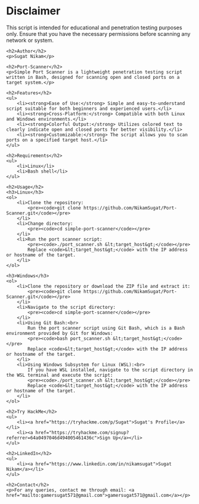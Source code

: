 <!DOCTYPE html>
<html lang="en">

<head>
    <meta charset="UTF-8">
    <meta name="viewport" content="width=device-width, initial-scale=1.0">
    <title>Port Scanner README</title>
</head>

<body>
    <h1>Disclaimer</h1>
    <p>This script is intended for educational and penetration testing purposes only. Ensure that you have the necessary permissions before scanning any network or system.</p>

    <h2>Author</h2>
    <p>Sugat Nikam</p>

    <h2>Port-Scanner</h2>
    <p>Simple Port Scanner is a lightweight penetration testing script written in Bash, designed for scanning open and closed ports on a target system.</p>

    <h2>Features</h2>
    <ul>
        <li><strong>Ease of Use:</strong> Simple and easy-to-understand script suitable for both beginners and experienced users.</li>
        <li><strong>Cross-Platform:</strong> Compatible with both Linux and Windows environments.</li>
        <li><strong>Colorful Output:</strong> Utilizes colored text to clearly indicate open and closed ports for better visibility.</li>
        <li><strong>Customizable:</strong> The script allows you to scan ports on a specified target host.</li>
    </ul>

    <h2>Requirements</h2>
    <ul>
        <li>Linux</li>
        <li>Bash shell</li>
    </ul>

    <h2>Usage</h2>
    <h3>Linux</h3>
    <ol>
        <li>Clone the repository:
            <pre><code>git clone https://github.com/NikamSugat/Port-Scanner.git</code></pre>
        </li>
        <li>Change directory:
            <pre><code>cd simple-port-scanner</code></pre>
        </li>
        <li>Run the port scanner script:
            <pre><code>./port_scanner.sh &lt;target_host&gt;</code></pre>
            Replace <code>&lt;target_host&gt;</code> with the IP address or hostname of the target.
        </li>
    </ol>

    <h3>Windows</h3>
    <ol>
        <li>Clone the repository or download the ZIP file and extract it:
            <pre><code>git clone https://github.com/NikamSugat/Port-Scanner.git</code></pre>
        </li>
        <li>Navigate to the script directory:
            <pre><code>cd simple-port-scanner</code></pre>
        </li>
        <li>Using Git Bash:<br>
            Run the port scanner script using Git Bash, which is a Bash environment provided by Git for Windows:
            <pre><code>bash port_scanner.sh &lt;target_host&gt;</code></pre>
            Replace <code>&lt;target_host&gt;</code> with the IP address or hostname of the target.
        </li>
        <li>Using Windows Subsystem for Linux (WSL):<br>
            If you have WSL installed, navigate to the script directory in the WSL terminal and execute the script:
            <pre><code>./port_scanner.sh &lt;target_host&gt;</code></pre>
            Replace <code>&lt;target_host&gt;</code> with the IP address or hostname of the target.
        </li>
    </ol>

    <h2>Try HackMe</h2>
    <ul>
        <li><a href="https://tryhackme.com/p/Sugat">Sugat's Profile</a></li>
        <li><a href="https://tryhackme.com/signup?referrer=64a0497046d494005461436c">Sign Up</a></li>
    </ul>

    <h2>LinkedIn</h2>
    <ul>
        <li><a href="https://www.linkedin.com/in/nikamsugat">Sugat Nikam</a></li>
    </ul>

    <h2>Contact</h2>
    <p>For any queries, contact me through email: <a href="mailto:gamersugat571@gmail.com">gamersugat571@gmail.com</a></p>
</body>

</html>
